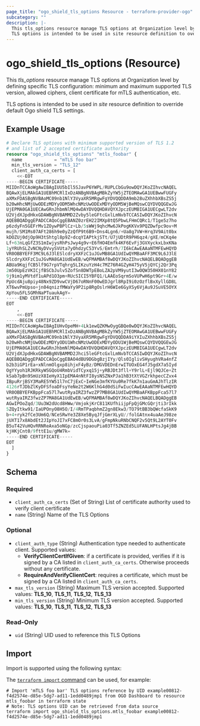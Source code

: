 ```yaml
---
page_title: "ogo_shield_tls_options Resource - terraform-provider-ogo"
subcategory: ""
description: |-
  This tls_options resource manage TLS options at Organization level by defining specific TLS configuration: minimum and maximum supported TLS version, allowed ciphers, client certificate for mTLS authentication, etc.
  TLS options is intended to be used in site resource definition to override default Ogo shield TLS settings.
---
```


# ogo_shield_tls_options (Resource)

This *tls_options* resource manage TLS options at Organization level by defining specific TLS configuration: minimum and maximum supported TLS version, allowed ciphers, client certificate for mTLS authentication, etc.

TLS options is intended to be used in *site* resource definition to override default Ogo shield TLS settings.

## Example Usage

```terraform
# Declare TLS options with minimum supported version of TLS 1.2
# and list of 2 accepted certificate authority
resource "ogo_shield_tls_options" "mtls_foobar" {
  name            = "mTLS foo bar"
  min_tls_version = "TLS_12"
  client_auth_ca_certs = [
    <<-EOT
-----BEGIN CERTIFICATE-----
MIIDnTCCAoWgAwIBAgIUU5bIl5SJavP6YWPL/RUPLCbGu9owDQYJKoZIhvcNAQEL
BQAwXjELMAkGA1UEBhMCRlIxDzANBgNVBAgMBkZyYW5jZTEOMAwGA1UEBwwFUGFy
aXMxFDASBgNVBAoMC09nb1NlY3VyaXR5MRgwFgYDVQQDDA9mb28uZXhhbXBsZS5j
b20wHhcNMjUwODEzMDYyODM5WhcNMzUwODExMDYyODM5WjBeMQswCQYDVQQGEwJG
UjEPMA0GA1UECAwGRnJhbmNlMQ4wDAYDVQQHDAVQYXJpczEUMBIGA1UECgwLT2dv
U2VjdXJpdHkxGDAWBgNVBAMMD2Zvby5leGFtcGxlLmNvbTCCASIwDQYJKoZIhvcN
AQEBBQADggEPADCCAQoCggEBANZ0zrEH22IMXp8tQ5PbwLFHmCQRc1/T1ge5z7ho
p6zdyFn5GEFrMv1ZOywPBPlCz+Lb/5sWWj9qhcMw6JkPogKKVx9PQZDwfpc9ov+M
mujh/SM1Ms07AFt286h9e0yZzQfP9t6B9+Dns4Lgn6/+Ua8g7VW+Hrq3V9Ait0bx
kDOZUj0djOp9H3tShtgl8p9Z+dcqYIAPtkjSTt/U7jUDtR9PH6qz4/gXE/mCKq4e
Lf+63nLqGfZ3S1mIwjysRhPsJwy4g9v+E6fHO4Emfk4KF6EvFj3GVXyckxLbxKNa
1yYRUhSLZvNCNyDVvySVUta7yOhdzyC53YvS/Emtrh/7I6kCAwEAAaNTMFEwHQYD
VR0OBBYEFF3MC9L6J3lESlcdryXXFzC1uJGvMB8GA1UdIwQYMBaAFF3MC9L6J3lE
SlcdryXXFzC1uJGvMA8GA1UdEwEB/wQFMAMBAf8wDQYJKoZIhvcNAQELBQADggEB
ABUa9KqjfCB5lf9G7rpVTqhrg5LIKzuYzH4c7MZ76R4GZyH475yV5jQYCj2Qr3Pq
2m50UpEzVKICjfBSCbJulv5ZofSn8DWTpEBoLZA2pVM9yutI3wOQW350HX01nY82
9j9im1yMVtdf1uAPd1O3pm+RUcSICI5YBFQ1/LAAEoSqrmSoVUPwH6pt9Gr+4E/w
PpUcdAju8piy48Nx9ZD9vwCVjD67oRNnF00wEDJgrl8RpI9i0zOzflBxXyllGD8L
XT6wvPmUpso+jn04qnizfMWaYy9P2ip8RgOslrH6WIe6GyXSy6VjAu9JSuVE5OYX
XpYou5FLSGMhNaPTuaukAgY=
-----END CERTIFICATE-----
EOT
    ,
    <<-EOT
-----BEGIN CERTIFICATE-----
MIIDnTCCAoWgAwIBAgIUHvOpeMH+4Lk1ewQZKMwOygGBQe0wDQYJKoZIhvcNAQEL
BQAwXjELMAkGA1UEBhMCRlIxDzANBgNVBAgMBkZyYW5jZTEOMAwGA1UEBwwFUGFy
aXMxFDASBgNVBAoMC09nb1NlY3VyaXR5MRgwFgYDVQQDDA9iYXIuZXhhbXBsZS5j
b20wHhcNMjUwODEzMDYyODU1WhcNMzUwODExMDYyODU1WjBeMQswCQYDVQQGEwJG
UjEPMA0GA1UECAwGRnJhbmNlMQ4wDAYDVQQHDAVQYXJpczEUMBIGA1UECgwLT2dv
U2VjdXJpdHkxGDAWBgNVBAMMD2Jhci5leGFtcGxlLmNvbTCCASIwDQYJKoZIhvcN
AQEBBQADggEPADCCAQoCggEBAO4dBU9DGbgBzjIYy/Qls0IglivSHyughVRa4nfZ
b2b3iGP1rEa+xNlnmOlgxp8ihjxF4yBz/DMGVDEDnErwITUOxEG4fJ5gdX7a5Iyd
OgYYyoh1RJKRkyWSGQoU4RmbVidTCyxq15j+yRBJDt3fll+Y9rlL+Ejl9QJCe+Zt
kSab7pBn9SmUzX8IeHyX1IpEMA4nNtFI8ysNSZNxPJa1hB3tXtVGZrkhpecCZvx4
IBpuRrjBSY3MaRE5YW51l7nC7jExC+IeNGe3mfKYUu0Re7fkK7n1auGmAJhTlzIR
4126rTJDbZlKyDFSfoaDFsyYeNe2t2W6KlhG4d0dSiFwIucCAwEAAaNTMFEwHQYD
VR0OBBYEFKBppFca57l7wutRyaIRZ3fwzZP7MB8GA1UdIwQYMBaAFKBppFca57l7
wutRyaIRZ3fwzZP7MA8GA1UdEwEB/wQFMAMBAf8wDQYJKoZIhvcNAQELBQADggEB
AGwIPOoZqd/3Uu3W2dUcd8HWw/VmjokjKrC811KUfhiijpFpQjGMcGQrjti3rIkk
5ZQyItkw91/IaUPOnyO8H5O/I/4RmTPaqbhmZ2gn8Ekw3/TO79tBB3bQWcfaSkK9
b+4+ryk2fCe3Um6Q/NCeSRwYe3Z8Xe5ByqJfjGmrXLyU//folGAtnx4uaAeJ98ze
jUXT17x8AbdEt2JIpYoJI7xFC8mOr0s3LvA/gFmpNkuRNbCNQF2v5Qt9L2AYT0Fv
B5uT42VuHQvRRNReAxa5oNGp/zcCjspaouPia03Tf5ZNZEd5LUFANLHPtsJg4jBB
kjHKjCnt0/9fttE1u/gMW7k=
-----END CERTIFICATE-----
EOT
  ]
}
```

<!-- schema generated by tfplugindocs -->
## Schema

### Required

- `client_auth_ca_certs` (Set of String) List of certificate authority used to verify client certificate
- `name` (String) Name of the TLS Options

### Optional

- `client_auth_type` (String) Authentication type needed to authenticate client. Supported values:
  * **VerifyClientCertIfGiven**: if a certificate is provided, verifies if it is signed by a CA listed in `client_auth_ca_certs`. Otherwise proceeds without any certificate.
  * **RequireAndVerifyClientCert**: requires a certificate, which must be signed by a CA listed in `client_auth_ca_certs`.
- `max_tls_version` (String) Maximum TLS version accepted. Supported values: **TLS_10**, **TLS_11**, **TLS_12**, **TLS_13**
- `min_tls_version` (String) Minimum TLS version accepted. Supported values: **TLS_10**, **TLS_11**, **TLS_12**, **TLS_13**

### Read-Only

- `uid` (String) UID used to reference this TLS Options


## Import

Import is supported using the following syntax:

The [`terraform import` command](https://developer.hashicorp.com/terraform/cli/commands/import) can be used, for example:

```shell
# Import 'mTLS foo bar' TLS options reference by UID example00812-f4d2574e-d85e-5dg7-ad11-1edd0489jmp1 from OGO Dashboard to resource mtls_foobar in terraform state
# Note: TLS options UID can be retrieved from data source
terraform import ogo_shield_tls_options.mtls_foobar example00812-f4d2574e-d85e-5dg7-ad11-1edd0489jmp1
```

